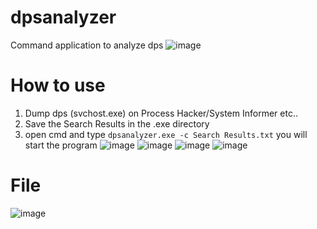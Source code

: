 # dpsanalyzer
Command application to analyze dps
![image](https://github.com/nay-cat/dpsanalyzer/assets/63517637/6cbfba68-d666-49f7-b021-f8889f74bed5)



# How to use
1. Dump dps (svchost.exe) on Process Hacker/System Informer etc..
2. Save the Search Results in the .exe directory
3. open cmd and type `dpsanalyzer.exe -c Search Results.txt` you will start the program
![image](https://github.com/nay-cat/dpsanalyzer/assets/63517637/982b34fa-ea11-4f0a-ae47-36be7b72cfee)
![image](https://github.com/nay-cat/dpsanalyzer/assets/63517637/a2c92936-77ab-4ad1-bf98-c0f4eed2e136)
![image](https://github.com/nay-cat/dpsanalyzer/assets/63517637/97c201e2-96f1-4f10-94b6-7dea9b60311f)
![image](https://github.com/nay-cat/dpsanalyzer/assets/63517637/4f2d8a32-537f-44b5-a661-dad64491b973)

# File

![image](https://github.com/nay-cat/dpsanalyzer/assets/63517637/6e880720-c1a4-4c18-910b-6b71e95af0c6)
